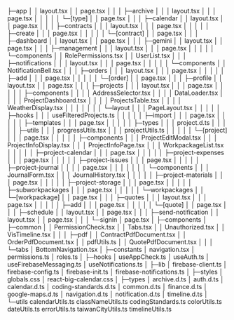 ├─app
│  │  layout.tsx
│  │  page.tsx
│  │
│  ├─archive
│  │  │  layout.tsx
│  │  │  page.tsx
│  │  │
│  │  └─[type]
│  │          page.tsx
│  │
│  ├─calendar
│  │      layout.tsx
│  │      page.tsx
│  │
│  ├─contracts
│  │  │  layout.tsx
│  │  │  page.tsx
│  │  │
│  │  ├─create
│  │  │      page.tsx
│  │  │
│  │  └─[contract]
│  │          page.tsx
│  │
│  ├─dashboard
│  │      layout.tsx
│  │      page.tsx
│  │
│  ├─gemini
│  │      layout.tsx
│  │      page.tsx
│  │
│  ├─management
│  │  │  layout.tsx
│  │  │  page.tsx
│  │  │
│  │  └─components
│  │          RolePermissions.tsx
│  │          UserList.tsx
│  │
│  ├─notifications
│  │  │  layout.tsx
│  │  │  page.tsx
│  │  │
│  │  └─components
│  │          NotificationBell.tsx
│  │
│  ├─orders
│  │  │  layout.tsx
│  │  │  page.tsx
│  │  │
│  │  ├─add
│  │  │      page.tsx
│  │  │
│  │  └─[order]
│  │          page.tsx
│  │
│  ├─profile
│  │      layout.tsx
│  │      page.tsx
│  │
│  ├─projects
│  │  │  layout.tsx
│  │  │  page.tsx
│  │  │
│  │  ├─components
│  │  │  │  AddressSelector.tsx
│  │  │  │  DataLoader.tsx
│  │  │  │  ProjectDashboard.tsx
│  │  │  │  ProjectsTable.tsx
│  │  │  │  WeatherDisplay.tsx
│  │  │  │
│  │  │  └─layout
│  │  │          PageLayout.tsx
│  │  │
│  │  ├─hooks
│  │  │      useFilteredProjects.ts
│  │  │
│  │  ├─import
│  │  │      page.tsx
│  │  │
│  │  ├─templates
│  │  │      page.tsx
│  │  │
│  │  ├─types
│  │  │      project.d.ts
│  │  │
│  │  ├─utils
│  │  │      progressUtils.tsx
│  │  │      projectUtils.ts
│  │  │
│  │  └─[project]
│  │      │  page.tsx
│  │      │
│  │      ├─components
│  │      │      ProjectEditModal.tsx
│  │      │      ProjectInfoDisplay.tsx
│  │      │      ProjectInfoPage.tsx
│  │      │      WorkpackageList.tsx
│  │      │
│  │      ├─project-calendar
│  │      │      page.tsx
│  │      │
│  │      ├─project-expenses
│  │      │      page.tsx
│  │      │
│  │      ├─project-issues
│  │      │      page.tsx
│  │      │
│  │      ├─project-journal
│  │      │  │  page.tsx
│  │      │  │
│  │      │  └─components
│  │      │          JournalForm.tsx
│  │      │          JournalHistory.tsx
│  │      │
│  │      ├─project-materials
│  │      │      page.tsx
│  │      │
│  │      ├─project-storage
│  │      │      page.tsx
│  │      │
│  │      ├─subworkpackages
│  │      │      page.tsx
│  │      │
│  │      └─workpackages
│  │          └─[workpackage]
│  │                  page.tsx
│  │
│  ├─quotes
│  │  │  layout.tsx
│  │  │  page.tsx
│  │  │
│  │  ├─add
│  │  │      page.tsx
│  │  │
│  │  └─[quote]
│  │          page.tsx
│  │
│  ├─schedule
│  │      layout.tsx
│  │      page.tsx
│  │
│  ├─send-notification
│  │      layout.tsx
│  │      page.tsx
│  │
│  └─signin
│          page.tsx
│
├─components
│  ├─common
│  │      PermissionCheck.tsx
│  │      Tabs.tsx
│  │      Unauthorized.tsx
│  │      VisTimeline.tsx
│  │
│  ├─pdf
│  │      ContractPdfDocument.tsx
│  │      OrderPdfDocument.tsx
│  │      pdfUtils.ts
│  │      QuotePdfDocument.tsx
│  │
│  └─tabs
│          BottomNavigation.tsx
│
├─constants
│      navigation.tsx
│      permissions.ts
│      roles.ts
│
├─hooks
│      useAppCheck.ts
│      useAuth.ts
│      useFirebaseMessaging.ts
│      useNotifications.ts
│
├─lib
│      firebase-client.ts
│      firebase-config.ts
│      firebase-init.ts
│      firebase-notifications.ts
│
├─styles
│      globals.css
│      react-big-calendar.css
│
├─types
│      archive.d.ts
│      auth.d.ts
│      calendar.d.ts
│      coding-standards.d.ts
│      common.d.ts
│      finance.d.ts
│      google-maps.d.ts
│      navigation.d.ts
│      notification.d.ts
│      timeline.d.ts
│
└─utils
        calendarUtils.ts
        classNameUtils.ts
        codingStandards.ts
        colorUtils.ts
        dateUtils.ts
        errorUtils.ts
        taiwanCityUtils.ts
        timelineUtils.ts